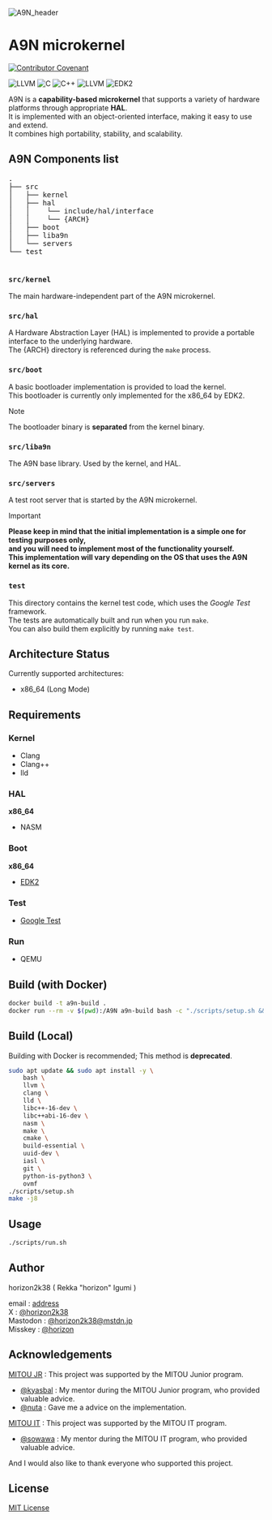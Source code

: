 ![A9N_header](https://github.com/horizon2038/A9N/assets/89717194/1ad9d635-c165-4609-bf47-cd592998409f)

# A9N microkernel

[![Contributor Covenant](https://img.shields.io/badge/Contributor%20Covenant-2.1-4baaaa.svg)](code_of_conduct.md)

![LLVM](https://img.shields.io/badge/ASM-00599C?style=for-the-badge&logoColor=white)
![C](https://img.shields.io/badge/c-%2300599C.svg?style=for-the-badge&logo=c&logoColor=white)
![C++](https://img.shields.io/badge/c++-%2300599C.svg?style=for-the-badge&logo=c%2B%2B&logoColor=white)
![LLVM](https://img.shields.io/badge/llvm-00599C?style=for-the-badge&logo=llvm&logoColor=white)
![EDK2](https://img.shields.io/badge/%2Aedk2-00599C?style=for-the-badge&logoColor=white)

A9N is a **capability-based microkernel** that supports a variety of hardware platforms through appropriate **HAL**.  
It is implemented with an object-oriented interface, making it easy to use and extend.  
It combines high portability, stability, and scalability.

## A9N Components list

<pre>
.
├── src
│   ├── kernel
│   ├── hal
│   │    └── include/hal/interface
│   │    └── {ARCH}
│   ├── boot
│   ├── liba9n
│   └── servers
└── test

</pre>

### `src/kernel`

The main hardware-independent part of the A9N microkernel.

### `src/hal`

A Hardware Abstraction Layer (HAL) is implemented to provide a portable interface
to the underlying hardware.  
The {ARCH} directory is referenced during the `make` process.  

### `src/boot`

A basic bootloader implementation is provided to load the kernel.  
This bootloader is currently only implemented for the x86_64 by EDK2.
> [!NOTE]
> The bootloader binary is **separated** from the kernel binary.

### `src/liba9n`

The A9N base library.
Used by the kernel, and HAL.

### `src/servers`

A test root server that is started by the A9N microkernel.  

> [!IMPORTANT]
> **Please keep in mind that the initial implementation is a simple one for testing purposes only,  
> and you will need to implement most of the functionality yourself.  
> This implementation will vary depending on the OS that uses the A9N kernel as its core.**

### `test`

This directory contains the kernel test code, which uses the *Google Test* framework.  
The tests are automatically built and run when you run `make`.  
You can also build them explicitly by running `make test`.

## Architecture Status

Currently supported architectures:

- x86_64 (Long Mode)

## Requirements

### Kernel

- Clang
- Clang++
- lld

### HAL

**x86_64**
- NASM

### Boot

**x86_64**
- [EDK2](https://github.com/tianocore/edk2)

### Test

- [Google Test](https://github.com/google/googletest)

### Run

- QEMU

## Build (with Docker)

```bash
docker build -t a9n-build .
docker run --rm -v $(pwd):/A9N a9n-build bash -c "./scripts/setup.sh && make -j8"
```

## Build (Local)

Building with Docker is recommended; This method is **deprecated**.

``` bash
sudo apt update && sudo apt install -y \
    bash \
    llvm \
    clang \
    lld \
    libc++-16-dev \
    libc++abi-16-dev \
    nasm \
    make \
    cmake \
    build-essential \
    uuid-dev \
    iasl \
    git \
    python-is-python3 \
    ovmf
./scripts/setup.sh
make -j8
```

## Usage

```bash
./scripts/run.sh
```

## Author

horizon2k38 ( Rekka "horizon" Igumi )

email : [address](<mailto:rekka728@gmail.com>)  
X : [@horizon2k38](https://x.com/horizon2k38)  
Mastodon : [@horizon2k38@mstdn.jp](https://mstdn.jp/@horizon2k38)  
Misskey : [@horizon](https://misskey.io/@horizon)  

## Acknowledgements

[MITOU JR](https://jr.mitou.org/projects/2023/a9n) : This project was supported by the MITOU Junior program.  
- [@kyasbal](https://github.com/kyasbal) : My mentor during the MITOU Junior program, who provided valuable advice.  
- [@nuta](https://github.com/nuta) : Gave me a advice on the implementation.  

[MITOU IT](https://www.ipa.go.jp/jinzai/mitou/it/2024/gaiyou-sg-2.html) : This project was supported by the MITOU IT program.
- [@sowawa](https://github.com/sowawa) : My mentor during the MITOU IT program, who provided valuable advice.

And I would also like to thank everyone who supported this project.  

## License

[MIT License](https://choosealicense.com/licenses/mit/)
